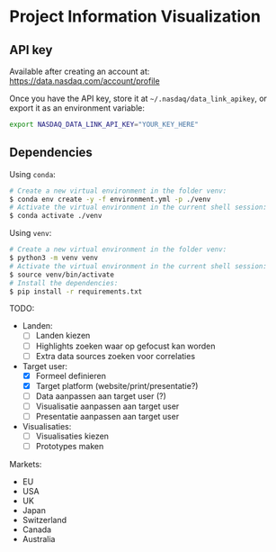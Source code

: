 # Project Information Visualization

## API key

Available after creating an account at: <https://data.nasdaq.com/account/profile>

Once you have the API key, store it at `~/.nasdaq/data_link_apikey`, or export it as an environment variable:

```sh
export NASDAQ_DATA_LINK_API_KEY="YOUR_KEY_HERE"
```

## Dependencies

Using `conda`:

```sh
# Create a new virtual environment in the folder venv:
$ conda env create -y -f environment.yml -p ./venv
# Activate the virtual environment in the current shell session:
$ conda activate ./venv
```

Using `venv`:

```sh
# Create a new virtual environment in the folder venv:
$ python3 -m venv venv
# Activate the virtual environment in the current shell session:
$ source venv/bin/activate
# Install the dependencies:
$ pip install -r requirements.txt
```

TODO:

- Landen:
  - [ ] Landen kiezen
  - [ ] Highlights zoeken waar op gefocust kan worden
  - [ ] Extra data sources zoeken voor correlaties
- Target user:
  - [x] Formeel definieren
  - [x] Target platform (website/print/presentatie?)
  - [ ] Data aanpassen aan target user (?)
  - [ ] Visualisatie aanpassen aan target user
  - [ ] Presentatie aanpassen aan target user
- Visualisaties:
  - [ ] Visualisaties kiezen
  - [ ] Prototypes maken

Markets:

- EU
- USA
- UK
- Japan
- Switzerland
- Canada
- Australia
